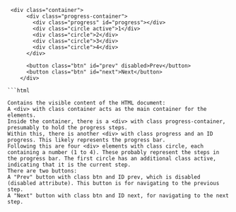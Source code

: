 ```
 <div class="container">
      <div class="progress-container">
        <div class="progress" id="progress"></div>
        <div class="circle active">1</div>
        <div class="circle">2</div>
        <div class="circle">3</div>
        <div class="circle">4</div>
      </div>

      <button class="btn" id="prev" disabled>Prev</button>
      <button class="btn" id="next">Next</button>
    </div>

```html

Contains the visible content of the HTML document:
A <div> with class container acts as the main container for the elements.
Inside the container, there is a <div> with class progress-container, presumably to hold the progress steps.
Within this, there is another <div> with class progress and an ID progress. This likely represents the progress bar.
Following this are four <div> elements with class circle, each containing a number (1 to 4). These probably represent the steps in the progress bar. The first circle has an additional class active, indicating that it is the current step.
There are two buttons:
A "Prev" button with class btn and ID prev, which is disabled (disabled attribute). This button is for navigating to the previous step.
A "Next" button with class btn and ID next, for navigating to the next step.